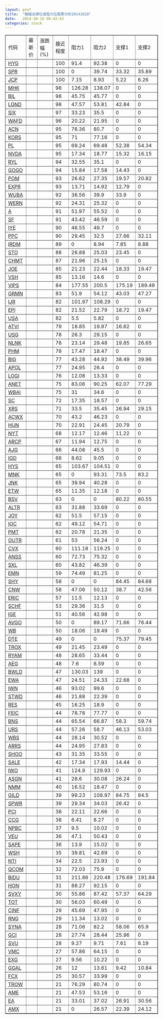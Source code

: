 ```yaml
---
layout: post
title:  "触碰支撑位或阻力位股票分析20141018"
date:   2014-10-18 08:42:43
categories: stock
---
```


<script type="text/javascript">
var stockList = []
stockList.push('gb_hyg');
stockList.push('gb_spr');
stockList.push('gb_jcp');
stockList.push('gb_mhk');
stockList.push('gb_bil');
stockList.push('gb_lgnd');
stockList.push('gb_six');
stockList.push('gb_wafd');
stockList.push('gb_acn');
stockList.push('gb_kors');
stockList.push('gb_pl');
stockList.push('gb_nvda');
stockList.push('gb_ryl');
stockList.push('gb_gogo');
stockList.push('gb_pom');
stockList.push('gb_expr');
stockList.push('gb_wuba');
stockList.push('gb_wern');
stockList.push('gb_a');
stockList.push('gb_sf');
stockList.push('gb_iye');
stockList.push('gb_ppc');
stockList.push('gb_irdm');
stockList.push('gb_sto');
stockList.push('gb_chmt');
stockList.push('gb_joe');
stockList.push('gb_vsh');
stockList.push('gb_vips');
stockList.push('gb_grmn');
stockList.push('gb_ijr');
stockList.push('gb_epi');
stockList.push('gb_usa');
stockList.push('gb_atvi');
stockList.push('gb_usg');
stockList.push('gb_nlnk');
stockList.push('gb_phm');
stockList.push('gb_big');
stockList.push('gb_apol');
stockList.push('gb_logi');
stockList.push('gb_anet');
stockList.push('gb_wbai');
stockList.push('gb_sc');
stockList.push('gb_xrs');
stockList.push('gb_acwx');
stockList.push('gb_hun');
stockList.push('gb_nyt');
stockList.push('gb_arcp');
stockList.push('gb_ajg');
stockList.push('gb_igd');
stockList.push('gb_hys');
stockList.push('gb_mnk');
stockList.push('gb_jnk');
stockList.push('gb_etw');
stockList.push('gb_bsv');
stockList.push('gb_altr');
stockList.push('gb_joy');
stockList.push('gb_ioc');
stockList.push('gb_pmt');
stockList.push('gb_outr');
stockList.push('gb_cvx');
stockList.push('gb_anss');
stockList.push('gb_sxl');
stockList.push('gb_emn');
stockList.push('gb_shy');
stockList.push('gb_cnw');
stockList.push('gb_eric');
stockList.push('gb_schf');
stockList.push('gb_ige');
stockList.push('gb_avgo');
stockList.push('gb_wb');
stockList.push('gb_dte');
stockList.push('gb_trox');
stockList.push('gb_ryam');
stockList.push('gb_aeg');
stockList.push('gb_bwld');
stockList.push('gb_ewa');
stockList.push('gb_iwn');
stockList.push('gb_stwd');
stockList.push('gb_res');
stockList.push('gb_feic');
stockList.push('gb_bns');
stockList.push('gb_urs');
stockList.push('gb_wbs');
stockList.push('gb_arrs');
stockList.push('gb_shoo');
stockList.push('gb_sale');
stockList.push('gb_iwo');
stockList.push('gb_asgn');
stockList.push('gb_nmm');
stockList.push('gb_gild');
stockList.push('gb_spwr');
stockList.push('gb_pci');
stockList.push('gb_ccg');
stockList.push('gb_npbc');
stockList.push('gb_veu');
stockList.push('gb_sape');
stockList.push('gb_wsh');
stockList.push('gb_nti');
stockList.push('gb_qcom');
stockList.push('gb_bidu');
stockList.push('gb_hon');
stockList.push('gb_svxy');
stockList.push('gb_tot');
stockList.push('gb_cinf');
stockList.push('gb_rng');
stockList.push('gb_syna');
stockList.push('gb_gci');
stockList.push('gb_svu');
stockList.push('gb_vmc');
stockList.push('gb_exg');
stockList.push('gb_ggal');
stockList.push('gb_fcx');
stockList.push('gb_trow');
stockList.push('gb_ame');
stockList.push('gb_ea');
stockList.push('gb_amx');
</script>
<table border="1">
 <tr>
 <td>代码</td>
 <td>最新价</td>
 <td>涨跌幅(%)</td>
 <td>接近程度</td>
 <td>阻力1</td>
 <td>阻力2</td>
 <td>支撑1</td>
 <td>支撑2</td>
</tr>
  <tr id="hyg">
  <td><a href="http://stock.finance.sina.com.cn/usstock/quotes/HYG.html" target="_blank">HYG</a></td><td></td><td></td><td>100</td><td>91.4</td><td>92.38</td><td>0</td><td>0</td></tr>
  <tr id="spr">
  <td><a href="http://stock.finance.sina.com.cn/usstock/quotes/SPR.html" target="_blank">SPR</a></td><td></td><td></td><td>100</td><td>0</td><td>39.74</td><td>33.32</td><td>35.89</td></tr>
  <tr id="jcp">
  <td><a href="http://stock.finance.sina.com.cn/usstock/quotes/JCP.html" target="_blank">JCP</a></td><td></td><td></td><td>100</td><td>7.15</td><td>8.93</td><td>5.22</td><td>6.26</td></tr>
  <tr id="mhk">
  <td><a href="http://stock.finance.sina.com.cn/usstock/quotes/MHK.html" target="_blank">MHK</a></td><td></td><td></td><td>98</td><td>126.28</td><td>138.07</td><td>0</td><td>0</td></tr>
  <tr id="bil">
  <td><a href="http://stock.finance.sina.com.cn/usstock/quotes/BIL.html" target="_blank">BIL</a></td><td></td><td></td><td>98</td><td>45.75</td><td>45.77</td><td>0</td><td>0</td></tr>
  <tr id="lgnd">
  <td><a href="http://stock.finance.sina.com.cn/usstock/quotes/LGND.html" target="_blank">LGND</a></td><td></td><td></td><td>98</td><td>47.57</td><td>53.81</td><td>42.84</td><td>0</td></tr>
  <tr id="six">
  <td><a href="http://stock.finance.sina.com.cn/usstock/quotes/SIX.html" target="_blank">SIX</a></td><td></td><td></td><td>97</td><td>33.23</td><td>35.5</td><td>0</td><td>0</td></tr>
  <tr id="wafd">
  <td><a href="http://stock.finance.sina.com.cn/usstock/quotes/WAFD.html" target="_blank">WAFD</a></td><td></td><td></td><td>96</td><td>20.22</td><td>21.95</td><td>0</td><td>0</td></tr>
  <tr id="acn">
  <td><a href="http://stock.finance.sina.com.cn/usstock/quotes/ACN.html" target="_blank">ACN</a></td><td></td><td></td><td>95</td><td>76.36</td><td>80.7</td><td>0</td><td>0</td></tr>
  <tr id="kors">
  <td><a href="http://stock.finance.sina.com.cn/usstock/quotes/KORS.html" target="_blank">KORS</a></td><td></td><td></td><td>95</td><td>71</td><td>77.16</td><td>0</td><td>0</td></tr>
  <tr id="pl">
  <td><a href="http://stock.finance.sina.com.cn/usstock/quotes/PL.html" target="_blank">PL</a></td><td></td><td></td><td>95</td><td>69.24</td><td>69.48</td><td>52.38</td><td>54.34</td></tr>
  <tr id="nvda">
  <td><a href="http://stock.finance.sina.com.cn/usstock/quotes/NVDA.html" target="_blank">NVDA</a></td><td></td><td></td><td>95</td><td>17.34</td><td>18.77</td><td>15.32</td><td>16.15</td></tr>
  <tr id="ryl">
  <td><a href="http://stock.finance.sina.com.cn/usstock/quotes/RYL.html" target="_blank">RYL</a></td><td></td><td></td><td>94</td><td>32.55</td><td>35.1</td><td>0</td><td>0</td></tr>
  <tr id="gogo">
  <td><a href="http://stock.finance.sina.com.cn/usstock/quotes/GOGO.html" target="_blank">GOGO</a></td><td></td><td></td><td>94</td><td>15.84</td><td>17.58</td><td>14.43</td><td>0</td></tr>
  <tr id="pom">
  <td><a href="http://stock.finance.sina.com.cn/usstock/quotes/POM.html" target="_blank">POM</a></td><td></td><td></td><td>93</td><td>26.62</td><td>27.35</td><td>19.57</td><td>20.82</td></tr>
  <tr id="expr">
  <td><a href="http://stock.finance.sina.com.cn/usstock/quotes/EXPR.html" target="_blank">EXPR</a></td><td></td><td></td><td>93</td><td>13.71</td><td>14.92</td><td>12.79</td><td>0</td></tr>
  <tr id="wuba">
  <td><a href="http://stock.finance.sina.com.cn/usstock/quotes/WUBA.html" target="_blank">WUBA</a></td><td></td><td></td><td>92</td><td>36.56</td><td>39.9</td><td>33.9</td><td>0</td></tr>
  <tr id="wern">
  <td><a href="http://stock.finance.sina.com.cn/usstock/quotes/WERN.html" target="_blank">WERN</a></td><td></td><td></td><td>92</td><td>24.31</td><td>25.32</td><td>0</td><td>0</td></tr>
  <tr id="a">
  <td><a href="http://stock.finance.sina.com.cn/usstock/quotes/A.html" target="_blank">A</a></td><td></td><td></td><td>91</td><td>51.97</td><td>55.52</td><td>0</td><td>0</td></tr>
  <tr id="sf">
  <td><a href="http://stock.finance.sina.com.cn/usstock/quotes/SF.html" target="_blank">SF</a></td><td></td><td></td><td>91</td><td>43.42</td><td>46.59</td><td>0</td><td>0</td></tr>
  <tr id="iye">
  <td><a href="http://stock.finance.sina.com.cn/usstock/quotes/IYE.html" target="_blank">IYE</a></td><td></td><td></td><td>90</td><td>46.55</td><td>49.7</td><td>0</td><td>0</td></tr>
  <tr id="ppc">
  <td><a href="http://stock.finance.sina.com.cn/usstock/quotes/PPC.html" target="_blank">PPC</a></td><td></td><td></td><td>90</td><td>29.45</td><td>32.5</td><td>27.66</td><td>32.11</td></tr>
  <tr id="irdm">
  <td><a href="http://stock.finance.sina.com.cn/usstock/quotes/IRDM.html" target="_blank">IRDM</a></td><td></td><td></td><td>89</td><td>0</td><td>8.94</td><td>7.85</td><td>8.88</td></tr>
  <tr id="sto">
  <td><a href="http://stock.finance.sina.com.cn/usstock/quotes/STO.html" target="_blank">STO</a></td><td></td><td></td><td>88</td><td>26.88</td><td>25.03</td><td>23.45</td><td>0</td></tr>
  <tr id="chmt">
  <td><a href="http://stock.finance.sina.com.cn/usstock/quotes/CHMT.html" target="_blank">CHMT</a></td><td></td><td></td><td>87</td><td>21.96</td><td>25.15</td><td>0</td><td>0</td></tr>
  <tr id="joe">
  <td><a href="http://stock.finance.sina.com.cn/usstock/quotes/JOE.html" target="_blank">JOE</a></td><td></td><td></td><td>85</td><td>21.23</td><td>22.44</td><td>18.33</td><td>19.47</td></tr>
  <tr id="vsh">
  <td><a href="http://stock.finance.sina.com.cn/usstock/quotes/VSH.html" target="_blank">VSH</a></td><td></td><td></td><td>85</td><td>13.16</td><td>14.6</td><td>0</td><td>0</td></tr>
  <tr id="vips">
  <td><a href="http://stock.finance.sina.com.cn/usstock/quotes/VIPS.html" target="_blank">VIPS</a></td><td></td><td></td><td>84</td><td>177.55</td><td>200.5</td><td>175.19</td><td>189.49</td></tr>
  <tr id="grmn">
  <td><a href="http://stock.finance.sina.com.cn/usstock/quotes/GRMN.html" target="_blank">GRMN</a></td><td></td><td></td><td>83</td><td>51.9</td><td>54.12</td><td>43.03</td><td>47.27</td></tr>
  <tr id="ijr">
  <td><a href="http://stock.finance.sina.com.cn/usstock/quotes/IJR.html" target="_blank">IJR</a></td><td></td><td></td><td>82</td><td>101.97</td><td>108.29</td><td>0</td><td>0</td></tr>
  <tr id="epi">
  <td><a href="http://stock.finance.sina.com.cn/usstock/quotes/EPI.html" target="_blank">EPI</a></td><td></td><td></td><td>82</td><td>21.52</td><td>22.79</td><td>18.72</td><td>19.47</td></tr>
  <tr id="usa">
  <td><a href="http://stock.finance.sina.com.cn/usstock/quotes/USA.html" target="_blank">USA</a></td><td></td><td></td><td>82</td><td>5.5</td><td>5.82</td><td>0</td><td>0</td></tr>
  <tr id="atvi">
  <td><a href="http://stock.finance.sina.com.cn/usstock/quotes/ATVI.html" target="_blank">ATVI</a></td><td></td><td></td><td>79</td><td>18.85</td><td>19.87</td><td>16.62</td><td>0</td></tr>
  <tr id="usg">
  <td><a href="http://stock.finance.sina.com.cn/usstock/quotes/USG.html" target="_blank">USG</a></td><td></td><td></td><td>78</td><td>26.3</td><td>29.15</td><td>0</td><td>0</td></tr>
  <tr id="nlnk">
  <td><a href="http://stock.finance.sina.com.cn/usstock/quotes/NLNK.html" target="_blank">NLNK</a></td><td></td><td></td><td>78</td><td>23.14</td><td>29.48</td><td>19.85</td><td>26.65</td></tr>
  <tr id="phm">
  <td><a href="http://stock.finance.sina.com.cn/usstock/quotes/PHM.html" target="_blank">PHM</a></td><td></td><td></td><td>78</td><td>17.47</td><td>18.47</td><td>0</td><td>0</td></tr>
  <tr id="big">
  <td><a href="http://stock.finance.sina.com.cn/usstock/quotes/BIG.html" target="_blank">BIG</a></td><td></td><td></td><td>77</td><td>43.28</td><td>44.92</td><td>38.49</td><td>39.96</td></tr>
  <tr id="apol">
  <td><a href="http://stock.finance.sina.com.cn/usstock/quotes/APOL.html" target="_blank">APOL</a></td><td></td><td></td><td>77</td><td>24.95</td><td>26.4</td><td>0</td><td>0</td></tr>
  <tr id="logi">
  <td><a href="http://stock.finance.sina.com.cn/usstock/quotes/LOGI.html" target="_blank">LOGI</a></td><td></td><td></td><td>76</td><td>12.08</td><td>13.33</td><td>0</td><td>0</td></tr>
  <tr id="anet">
  <td><a href="http://stock.finance.sina.com.cn/usstock/quotes/ANET.html" target="_blank">ANET</a></td><td></td><td></td><td>75</td><td>83.06</td><td>90.25</td><td>62.07</td><td>77.29</td></tr>
  <tr id="wbai">
  <td><a href="http://stock.finance.sina.com.cn/usstock/quotes/WBAI.html" target="_blank">WBAI</a></td><td></td><td></td><td>75</td><td>31</td><td>34.6</td><td>0</td><td>0</td></tr>
  <tr id="sc">
  <td><a href="http://stock.finance.sina.com.cn/usstock/quotes/SC.html" target="_blank">SC</a></td><td></td><td></td><td>72</td><td>17.35</td><td>18.57</td><td>0</td><td>0</td></tr>
  <tr id="xrs">
  <td><a href="http://stock.finance.sina.com.cn/usstock/quotes/XRS.html" target="_blank">XRS</a></td><td></td><td></td><td>71</td><td>33.5</td><td>35.45</td><td>26.94</td><td>29.15</td></tr>
  <tr id="acwx">
  <td><a href="http://stock.finance.sina.com.cn/usstock/quotes/ACWX.html" target="_blank">ACWX</a></td><td></td><td></td><td>70</td><td>43.2</td><td>46.23</td><td>0</td><td>0</td></tr>
  <tr id="hun">
  <td><a href="http://stock.finance.sina.com.cn/usstock/quotes/HUN.html" target="_blank">HUN</a></td><td></td><td></td><td>70</td><td>22.91</td><td>24.45</td><td>20.79</td><td>0</td></tr>
  <tr id="nyt">
  <td><a href="http://stock.finance.sina.com.cn/usstock/quotes/NYT.html" target="_blank">NYT</a></td><td></td><td></td><td>68</td><td>12.17</td><td>12.46</td><td>11.22</td><td>0</td></tr>
  <tr id="arcp">
  <td><a href="http://stock.finance.sina.com.cn/usstock/quotes/ARCP.html" target="_blank">ARCP</a></td><td></td><td></td><td>67</td><td>11.94</td><td>12.75</td><td>0</td><td>0</td></tr>
  <tr id="ajg">
  <td><a href="http://stock.finance.sina.com.cn/usstock/quotes/AJG.html" target="_blank">AJG</a></td><td></td><td></td><td>66</td><td>44.08</td><td>45.5</td><td>0</td><td>0</td></tr>
  <tr id="igd">
  <td><a href="http://stock.finance.sina.com.cn/usstock/quotes/IGD.html" target="_blank">IGD</a></td><td></td><td></td><td>66</td><td>8.62</td><td>9.05</td><td>0</td><td>0</td></tr>
  <tr id="hys">
  <td><a href="http://stock.finance.sina.com.cn/usstock/quotes/HYS.html" target="_blank">HYS</a></td><td></td><td></td><td>65</td><td>103.67</td><td>104.51</td><td>0</td><td>0</td></tr>
  <tr id="mnk">
  <td><a href="http://stock.finance.sina.com.cn/usstock/quotes/MNK.html" target="_blank">MNK</a></td><td></td><td></td><td>65</td><td>0</td><td>93.31</td><td>73.5</td><td>83.2</td></tr>
  <tr id="jnk">
  <td><a href="http://stock.finance.sina.com.cn/usstock/quotes/JNK.html" target="_blank">JNK</a></td><td></td><td></td><td>65</td><td>39.94</td><td>40.28</td><td>0</td><td>0</td></tr>
  <tr id="etw">
  <td><a href="http://stock.finance.sina.com.cn/usstock/quotes/ETW.html" target="_blank">ETW</a></td><td></td><td></td><td>65</td><td>11.35</td><td>12.18</td><td>0</td><td>0</td></tr>
  <tr id="bsv">
  <td><a href="http://stock.finance.sina.com.cn/usstock/quotes/BSV.html" target="_blank">BSV</a></td><td></td><td></td><td>63</td><td>0</td><td>0</td><td>80.22</td><td>80.55</td></tr>
  <tr id="altr">
  <td><a href="http://stock.finance.sina.com.cn/usstock/quotes/ALTR.html" target="_blank">ALTR</a></td><td></td><td></td><td>63</td><td>31.88</td><td>33.69</td><td>0</td><td>0</td></tr>
  <tr id="joy">
  <td><a href="http://stock.finance.sina.com.cn/usstock/quotes/JOY.html" target="_blank">JOY</a></td><td></td><td></td><td>62</td><td>51.5</td><td>57.15</td><td>0</td><td>0</td></tr>
  <tr id="ioc">
  <td><a href="http://stock.finance.sina.com.cn/usstock/quotes/IOC.html" target="_blank">IOC</a></td><td></td><td></td><td>62</td><td>49.12</td><td>54.71</td><td>0</td><td>0</td></tr>
  <tr id="pmt">
  <td><a href="http://stock.finance.sina.com.cn/usstock/quotes/PMT.html" target="_blank">PMT</a></td><td></td><td></td><td>62</td><td>20.78</td><td>21.35</td><td>0</td><td>0</td></tr>
  <tr id="outr">
  <td><a href="http://stock.finance.sina.com.cn/usstock/quotes/OUTR.html" target="_blank">OUTR</a></td><td></td><td></td><td>61</td><td>53</td><td>56.24</td><td>0</td><td>0</td></tr>
  <tr id="cvx">
  <td><a href="http://stock.finance.sina.com.cn/usstock/quotes/CVX.html" target="_blank">CVX</a></td><td></td><td></td><td>60</td><td>111.18</td><td>119.25</td><td>0</td><td>0</td></tr>
  <tr id="anss">
  <td><a href="http://stock.finance.sina.com.cn/usstock/quotes/ANSS.html" target="_blank">ANSS</a></td><td></td><td></td><td>60</td><td>72.73</td><td>75.32</td><td>0</td><td>0</td></tr>
  <tr id="sxl">
  <td><a href="http://stock.finance.sina.com.cn/usstock/quotes/SXL.html" target="_blank">SXL</a></td><td></td><td></td><td>60</td><td>43.82</td><td>46.39</td><td>0</td><td>0</td></tr>
  <tr id="emn">
  <td><a href="http://stock.finance.sina.com.cn/usstock/quotes/EMN.html" target="_blank">EMN</a></td><td></td><td></td><td>59</td><td>74.49</td><td>81.25</td><td>0</td><td>0</td></tr>
  <tr id="shy">
  <td><a href="http://stock.finance.sina.com.cn/usstock/quotes/SHY.html" target="_blank">SHY</a></td><td></td><td></td><td>58</td><td>0</td><td>0</td><td>84.45</td><td>84.68</td></tr>
  <tr id="cnw">
  <td><a href="http://stock.finance.sina.com.cn/usstock/quotes/CNW.html" target="_blank">CNW</a></td><td></td><td></td><td>58</td><td>47.06</td><td>50.12</td><td>38.7</td><td>42.56</td></tr>
  <tr id="eric">
  <td><a href="http://stock.finance.sina.com.cn/usstock/quotes/ERIC.html" target="_blank">ERIC</a></td><td></td><td></td><td>57</td><td>11.5</td><td>12.13</td><td>0</td><td>0</td></tr>
  <tr id="schf">
  <td><a href="http://stock.finance.sina.com.cn/usstock/quotes/SCHF.html" target="_blank">SCHF</a></td><td></td><td></td><td>53</td><td>29.36</td><td>31.5</td><td>0</td><td>0</td></tr>
  <tr id="ige">
  <td><a href="http://stock.finance.sina.com.cn/usstock/quotes/IGE.html" target="_blank">IGE</a></td><td></td><td></td><td>51</td><td>40.56</td><td>42.98</td><td>0</td><td>0</td></tr>
  <tr id="avgo">
  <td><a href="http://stock.finance.sina.com.cn/usstock/quotes/AVGO.html" target="_blank">AVGO</a></td><td></td><td></td><td>50</td><td>0</td><td>89.17</td><td>71.66</td><td>76.44</td></tr>
  <tr id="wb">
  <td><a href="http://stock.finance.sina.com.cn/usstock/quotes/WB.html" target="_blank">WB</a></td><td></td><td></td><td>50</td><td>18.06</td><td>19.49</td><td>0</td><td>0</td></tr>
  <tr id="dte">
  <td><a href="http://stock.finance.sina.com.cn/usstock/quotes/DTE.html" target="_blank">DTE</a></td><td></td><td></td><td>49</td><td>0</td><td>0</td><td>75.37</td><td>79.45</td></tr>
  <tr id="trox">
  <td><a href="http://stock.finance.sina.com.cn/usstock/quotes/TROX.html" target="_blank">TROX</a></td><td></td><td></td><td>49</td><td>21.45</td><td>23.49</td><td>0</td><td>0</td></tr>
  <tr id="ryam">
  <td><a href="http://stock.finance.sina.com.cn/usstock/quotes/RYAM.html" target="_blank">RYAM</a></td><td></td><td></td><td>48</td><td>28.65</td><td>33.44</td><td>0</td><td>0</td></tr>
  <tr id="aeg">
  <td><a href="http://stock.finance.sina.com.cn/usstock/quotes/AEG.html" target="_blank">AEG</a></td><td></td><td></td><td>48</td><td>7.6</td><td>8.59</td><td>0</td><td>0</td></tr>
  <tr id="bwld">
  <td><a href="http://stock.finance.sina.com.cn/usstock/quotes/BWLD.html" target="_blank">BWLD</a></td><td></td><td></td><td>47</td><td>130.03</td><td>139</td><td>0</td><td>0</td></tr>
  <tr id="ewa">
  <td><a href="http://stock.finance.sina.com.cn/usstock/quotes/EWA.html" target="_blank">EWA</a></td><td></td><td></td><td>47</td><td>24.51</td><td>24.33</td><td>22.68</td><td>0</td></tr>
  <tr id="iwn">
  <td><a href="http://stock.finance.sina.com.cn/usstock/quotes/IWN.html" target="_blank">IWN</a></td><td></td><td></td><td>46</td><td>93.02</td><td>99.6</td><td>0</td><td>0</td></tr>
  <tr id="stwd">
  <td><a href="http://stock.finance.sina.com.cn/usstock/quotes/STWD.html" target="_blank">STWD</a></td><td></td><td></td><td>46</td><td>21.88</td><td>22.39</td><td>0</td><td>0</td></tr>
  <tr id="res">
  <td><a href="http://stock.finance.sina.com.cn/usstock/quotes/RES.html" target="_blank">RES</a></td><td></td><td></td><td>45</td><td>16.25</td><td>18.9</td><td>0</td><td>0</td></tr>
  <tr id="feic">
  <td><a href="http://stock.finance.sina.com.cn/usstock/quotes/FEIC.html" target="_blank">FEIC</a></td><td></td><td></td><td>44</td><td>78.78</td><td>77.77</td><td>0</td><td>0</td></tr>
  <tr id="bns">
  <td><a href="http://stock.finance.sina.com.cn/usstock/quotes/BNS.html" target="_blank">BNS</a></td><td></td><td></td><td>44</td><td>65.54</td><td>66.87</td><td>58.3</td><td>59.74</td></tr>
  <tr id="urs">
  <td><a href="http://stock.finance.sina.com.cn/usstock/quotes/URS.html" target="_blank">URS</a></td><td></td><td></td><td>44</td><td>57.26</td><td>58.7</td><td>46.13</td><td>53.03</td></tr>
  <tr id="wbs">
  <td><a href="http://stock.finance.sina.com.cn/usstock/quotes/WBS.html" target="_blank">WBS</a></td><td></td><td></td><td>44</td><td>28.14</td><td>30.52</td><td>0</td><td>0</td></tr>
  <tr id="arrs">
  <td><a href="http://stock.finance.sina.com.cn/usstock/quotes/ARRS.html" target="_blank">ARRS</a></td><td></td><td></td><td>44</td><td>24.95</td><td>27.83</td><td>0</td><td>0</td></tr>
  <tr id="shoo">
  <td><a href="http://stock.finance.sina.com.cn/usstock/quotes/SHOO.html" target="_blank">SHOO</a></td><td></td><td></td><td>43</td><td>31.35</td><td>33.55</td><td>0</td><td>0</td></tr>
  <tr id="sale">
  <td><a href="http://stock.finance.sina.com.cn/usstock/quotes/SALE.html" target="_blank">SALE</a></td><td></td><td></td><td>42</td><td>17.34</td><td>17.93</td><td>14.44</td><td>0</td></tr>
  <tr id="iwo">
  <td><a href="http://stock.finance.sina.com.cn/usstock/quotes/IWO.html" target="_blank">IWO</a></td><td></td><td></td><td>41</td><td>124.9</td><td>129.93</td><td>0</td><td>0</td></tr>
  <tr id="asgn">
  <td><a href="http://stock.finance.sina.com.cn/usstock/quotes/ASGN.html" target="_blank">ASGN</a></td><td></td><td></td><td>41</td><td>28.6</td><td>30.08</td><td>26.24</td><td>0</td></tr>
  <tr id="nmm">
  <td><a href="http://stock.finance.sina.com.cn/usstock/quotes/NMM.html" target="_blank">NMM</a></td><td></td><td></td><td>40</td><td>16.52</td><td>18.47</td><td>0</td><td>0</td></tr>
  <tr id="gild">
  <td><a href="http://stock.finance.sina.com.cn/usstock/quotes/GILD.html" target="_blank">GILD</a></td><td></td><td></td><td>39</td><td>99.23</td><td>108.97</td><td>84.75</td><td>84.5</td></tr>
  <tr id="spwr">
  <td><a href="http://stock.finance.sina.com.cn/usstock/quotes/SPWR.html" target="_blank">SPWR</a></td><td></td><td></td><td>39</td><td>29.34</td><td>34.03</td><td>26.42</td><td>0</td></tr>
  <tr id="pci">
  <td><a href="http://stock.finance.sina.com.cn/usstock/quotes/PCI.html" target="_blank">PCI</a></td><td></td><td></td><td>38</td><td>22.11</td><td>22.66</td><td>0</td><td>0</td></tr>
  <tr id="ccg">
  <td><a href="http://stock.finance.sina.com.cn/usstock/quotes/CCG.html" target="_blank">CCG</a></td><td></td><td></td><td>38</td><td>6.41</td><td>8.27</td><td>0</td><td>0</td></tr>
  <tr id="npbc">
  <td><a href="http://stock.finance.sina.com.cn/usstock/quotes/NPBC.html" target="_blank">NPBC</a></td><td></td><td></td><td>37</td><td>9.5</td><td>10.02</td><td>0</td><td>0</td></tr>
  <tr id="veu">
  <td><a href="http://stock.finance.sina.com.cn/usstock/quotes/VEU.html" target="_blank">VEU</a></td><td></td><td></td><td>36</td><td>47.1</td><td>50.43</td><td>0</td><td>0</td></tr>
  <tr id="sape">
  <td><a href="http://stock.finance.sina.com.cn/usstock/quotes/SAPE.html" target="_blank">SAPE</a></td><td></td><td></td><td>36</td><td>13.9</td><td>15.02</td><td>0</td><td>0</td></tr>
  <tr id="wsh">
  <td><a href="http://stock.finance.sina.com.cn/usstock/quotes/WSH.html" target="_blank">WSH</a></td><td></td><td></td><td>35</td><td>39.81</td><td>42.69</td><td>0</td><td>0</td></tr>
  <tr id="nti">
  <td><a href="http://stock.finance.sina.com.cn/usstock/quotes/NTI.html" target="_blank">NTI</a></td><td></td><td></td><td>34</td><td>22.5</td><td>23.93</td><td>0</td><td>0</td></tr>
  <tr id="qcom">
  <td><a href="http://stock.finance.sina.com.cn/usstock/quotes/QCOM.html" target="_blank">QCOM</a></td><td></td><td></td><td>32</td><td>72.03</td><td>75.9</td><td>0</td><td>0</td></tr>
  <tr id="bidu">
  <td><a href="http://stock.finance.sina.com.cn/usstock/quotes/BIDU.html" target="_blank">BIDU</a></td><td></td><td></td><td>31</td><td>211.86</td><td>220.48</td><td>176.69</td><td>191.84</td></tr>
  <tr id="hon">
  <td><a href="http://stock.finance.sina.com.cn/usstock/quotes/HON.html" target="_blank">HON</a></td><td></td><td></td><td>31</td><td>88.27</td><td>92.15</td><td>0</td><td>0</td></tr>
  <tr id="svxy">
  <td><a href="http://stock.finance.sina.com.cn/usstock/quotes/SVXY.html" target="_blank">SVXY</a></td><td></td><td></td><td>30</td><td>55.86</td><td>87.42</td><td>57.37</td><td>64.29</td></tr>
  <tr id="tot">
  <td><a href="http://stock.finance.sina.com.cn/usstock/quotes/TOT.html" target="_blank">TOT</a></td><td></td><td></td><td>30</td><td>56.03</td><td>60.49</td><td>0</td><td>0</td></tr>
  <tr id="cinf">
  <td><a href="http://stock.finance.sina.com.cn/usstock/quotes/CINF.html" target="_blank">CINF</a></td><td></td><td></td><td>29</td><td>45.69</td><td>47.95</td><td>0</td><td>0</td></tr>
  <tr id="rng">
  <td><a href="http://stock.finance.sina.com.cn/usstock/quotes/RNG.html" target="_blank">RNG</a></td><td></td><td></td><td>29</td><td>11.34</td><td>13.02</td><td>0</td><td>0</td></tr>
  <tr id="syna">
  <td><a href="http://stock.finance.sina.com.cn/usstock/quotes/SYNA.html" target="_blank">SYNA</a></td><td></td><td></td><td>28</td><td>71.06</td><td>82.2</td><td>58.06</td><td>65.9</td></tr>
  <tr id="gci">
  <td><a href="http://stock.finance.sina.com.cn/usstock/quotes/GCI.html" target="_blank">GCI</a></td><td></td><td></td><td>28</td><td>27.74</td><td>28.44</td><td>25.96</td><td>0</td></tr>
  <tr id="svu">
  <td><a href="http://stock.finance.sina.com.cn/usstock/quotes/SVU.html" target="_blank">SVU</a></td><td></td><td></td><td>28</td><td>9.27</td><td>9.71</td><td>7.61</td><td>8.19</td></tr>
  <tr id="vmc">
  <td><a href="http://stock.finance.sina.com.cn/usstock/quotes/VMC.html" target="_blank">VMC</a></td><td></td><td></td><td>27</td><td>57.86</td><td>64.15</td><td>0</td><td>0</td></tr>
  <tr id="exg">
  <td><a href="http://stock.finance.sina.com.cn/usstock/quotes/EXG.html" target="_blank">EXG</a></td><td></td><td></td><td>27</td><td>9.56</td><td>10.22</td><td>0</td><td>0</td></tr>
  <tr id="ggal">
  <td><a href="http://stock.finance.sina.com.cn/usstock/quotes/GGAL.html" target="_blank">GGAL</a></td><td></td><td></td><td>26</td><td>12</td><td>13.61</td><td>9.42</td><td>10.84</td></tr>
  <tr id="fcx">
  <td><a href="http://stock.finance.sina.com.cn/usstock/quotes/FCX.html" target="_blank">FCX</a></td><td></td><td></td><td>25</td><td>30.57</td><td>33.99</td><td>0</td><td>0</td></tr>
  <tr id="trow">
  <td><a href="http://stock.finance.sina.com.cn/usstock/quotes/TROW.html" target="_blank">TROW</a></td><td></td><td></td><td>21</td><td>76.29</td><td>80.74</td><td>0</td><td>0</td></tr>
  <tr id="ame">
  <td><a href="http://stock.finance.sina.com.cn/usstock/quotes/AME.html" target="_blank">AME</a></td><td></td><td></td><td>21</td><td>47.53</td><td>53.16</td><td>0</td><td>0</td></tr>
  <tr id="ea">
  <td><a href="http://stock.finance.sina.com.cn/usstock/quotes/EA.html" target="_blank">EA</a></td><td></td><td></td><td>21</td><td>33.01</td><td>37.02</td><td>26.91</td><td>30.56</td></tr>
  <tr id="amx">
  <td><a href="http://stock.finance.sina.com.cn/usstock/quotes/AMX.html" target="_blank">AMX</a></td><td></td><td></td><td>21</td><td>0</td><td>26.57</td><td>22.39</td><td>24.12</td></tr>
</table>
